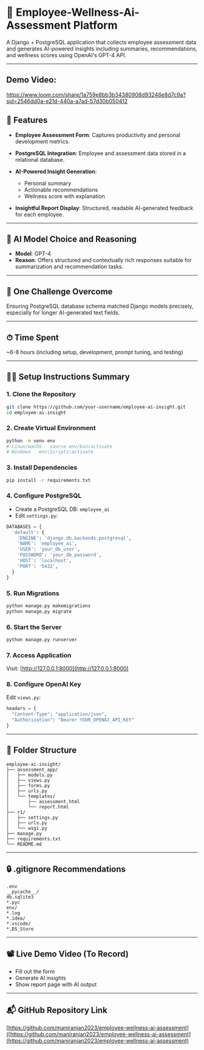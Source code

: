 # 🧠 Employee-Wellness-Ai-Assessment Platform

A Django + PostgreSQL application that collects employee assessment data and generates AI-powered insights including summaries, recommendations, and wellness scores using OpenAI's GPT-4 API.

---

## Demo Video: 
 https://www.loom.com/share/1a759e8bb3b34380908d93246e8d7c9a?sid=2546dd0a-e21d-440a-a7ad-57d30b050412

## 🚀 Features

* **Employee Assessment Form**: Captures productivity and personal development metrics.
* **PostgreSQL Integration**: Employee and assessment data stored in a relational database.
* **AI-Powered Insight Generation**:

  * Personal summary
  * Actionable recommendations
  * Wellness score with explanation
* **Insightful Report Display**: Structured, readable AI-generated feedback for each employee.

---

## 🧪 AI Model Choice and Reasoning

* **Model**: GPT-4
* **Reason**: Offers structured and contextually rich responses suitable for summarization and recommendation tasks.

---

## 🧱 One Challenge Overcome

Ensuring PostgreSQL database schema matched Django models precisely, especially for longer AI-generated text fields.

---

## ⏱ Time Spent

\~6-8 hours (including setup, development, prompt tuning, and testing)

---

## 🧑‍💻 Setup Instructions Summary

### 1. Clone the Repository

```bash
git clone https://github.com/your-username/employee-ai-insight.git
cd employee-ai-insight
```


### 2. Create Virtual Environment

```bash
python -m venv env
# Linux/macOS	source env/bin/activate
# Windows	env\Scripts\activate
```

### 3. Install Dependencies

```bash
pip install -r requirements.txt
```

### 4. Configure PostgreSQL

* Create a PostgreSQL DB: `employee_ai`
* Edit `settings.py`:

```python
DATABASES = {
  'default': {
    'ENGINE': 'django.db.backends.postgresql',
    'NAME': 'employee_ai',
    'USER': 'your_db_user',
    'PASSWORD': 'your_db_password',
    'HOST': 'localhost',
    'PORT': '5432',
  }
}
```

### 5. Run Migrations

```bash
python manage.py makemigrations
python manage.py migrate
```

### 6. Start the Server

```bash
python manage.py runserver
```

### 7. Access Application

Visit: [http://127.0.0.1:8000](http://127.0.0.1:8000)

### 8. Configure OpenAI Key

Edit `views.py`:

```python
headers = {
  "Content-Type": "application/json",
  "Authorization": "Bearer YOUR_OPENAI_API_KEY"
}
```

---

## 📁 Folder Structure

```
employee-ai-insight/
├── assessment_app/
│   ├── models.py
│   ├── views.py
│   ├── forms.py
│   ├── urls.py
│   └── templates/
│       ├── assessment.html
│       └── report.html
├── r1/
│   ├── settings.py
│   ├── urls.py
│   └── wsgi.py
├── manage.py
├── requirements.txt
└── README.md
```

---

## 🔒 .gitignore Recommendations

```
.env
__pycache__/
db.sqlite3
*.pyc
env/
*.log
*.idea/
*.vscode/
*.DS_Store
```

---

## 📽 Live Demo Video (To Record)

* Fill out the form
* Generate AI insights
* Show report page with AI output

---

## 📬 GitHub Repository Link

[https://github.com/maniranjan2023/employee-wellness-ai-assessment]([https://github.com/maniranjan2023/employee-wellness-ai-assessment](https://github.com/maniranjan2023/employee-wellness-ai-assessment)


